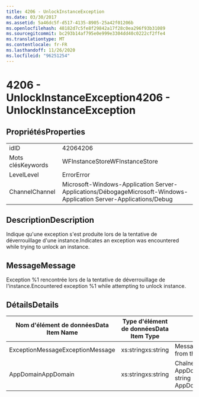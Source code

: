 ```yaml
---
title: 4206 - UnlockInstanceException
ms.date: 03/30/2017
ms.assetid: 5a46dc5f-d517-4135-8905-25a42f01206b
ms.openlocfilehash: 48182d7c5fe8f29842a17f28c0ea296f93b31089
ms.sourcegitcommit: bc293b14af795e0e999e3304dd40c0222cf2ffe4
ms.translationtype: MT
ms.contentlocale: fr-FR
ms.lasthandoff: 11/26/2020
ms.locfileid: "96251254"
---
```

# <a name="4206---unlockinstanceexception"></a><span data-ttu-id="23ec6-102">4206 - UnlockInstanceException</span><span class="sxs-lookup"><span data-stu-id="23ec6-102">4206 - UnlockInstanceException</span></span>

## <a name="properties"></a><span data-ttu-id="23ec6-103">Propriétés</span><span class="sxs-lookup"><span data-stu-id="23ec6-103">Properties</span></span>  
  
|||  
|-|-|  
|<span data-ttu-id="23ec6-104">id</span><span class="sxs-lookup"><span data-stu-id="23ec6-104">ID</span></span>|<span data-ttu-id="23ec6-105">4206</span><span class="sxs-lookup"><span data-stu-id="23ec6-105">4206</span></span>|  
|<span data-ttu-id="23ec6-106">Mots clés</span><span class="sxs-lookup"><span data-stu-id="23ec6-106">Keywords</span></span>|<span data-ttu-id="23ec6-107">WFInstanceStore</span><span class="sxs-lookup"><span data-stu-id="23ec6-107">WFInstanceStore</span></span>|  
|<span data-ttu-id="23ec6-108">Level</span><span class="sxs-lookup"><span data-stu-id="23ec6-108">Level</span></span>|<span data-ttu-id="23ec6-109">Error</span><span class="sxs-lookup"><span data-stu-id="23ec6-109">Error</span></span>|  
|<span data-ttu-id="23ec6-110">Channel</span><span class="sxs-lookup"><span data-stu-id="23ec6-110">Channel</span></span>|<span data-ttu-id="23ec6-111">Microsoft-Windows-Application Server-Applications/Débogage</span><span class="sxs-lookup"><span data-stu-id="23ec6-111">Microsoft-Windows-Application Server-Applications/Debug</span></span>|  
  
## <a name="description"></a><span data-ttu-id="23ec6-112">Description</span><span class="sxs-lookup"><span data-stu-id="23ec6-112">Description</span></span>  

 <span data-ttu-id="23ec6-113">Indique qu'une exception s'est produite lors de la tentative de déverrouillage d'une instance.</span><span class="sxs-lookup"><span data-stu-id="23ec6-113">Indicates an exception was encountered while trying to unlock an instance.</span></span>  
  
## <a name="message"></a><span data-ttu-id="23ec6-114">Message</span><span class="sxs-lookup"><span data-stu-id="23ec6-114">Message</span></span>  

 <span data-ttu-id="23ec6-115">Exception %1 rencontrée lors de la tentative de déverrouillage de l'instance.</span><span class="sxs-lookup"><span data-stu-id="23ec6-115">Encountered exception %1 while attempting to unlock instance.</span></span>  
  
## <a name="details"></a><span data-ttu-id="23ec6-116">Détails</span><span class="sxs-lookup"><span data-stu-id="23ec6-116">Details</span></span>  
  
|<span data-ttu-id="23ec6-117">Nom d'élément de données</span><span class="sxs-lookup"><span data-stu-id="23ec6-117">Data Item Name</span></span>|<span data-ttu-id="23ec6-118">Type d'élément de données</span><span class="sxs-lookup"><span data-stu-id="23ec6-118">Data Item Type</span></span>|<span data-ttu-id="23ec6-119">Description</span><span class="sxs-lookup"><span data-stu-id="23ec6-119">Description</span></span>|  
|--------------------|--------------------|-----------------|  
|<span data-ttu-id="23ec6-120">ExceptionMessage</span><span class="sxs-lookup"><span data-stu-id="23ec6-120">ExceptionMessage</span></span>|<span data-ttu-id="23ec6-121">xs:string</span><span class="sxs-lookup"><span data-stu-id="23ec6-121">xs:string</span></span>|<span data-ttu-id="23ec6-122">Message de l'exception SQL.</span><span class="sxs-lookup"><span data-stu-id="23ec6-122">The message from the SQL exception.</span></span>|  
|<span data-ttu-id="23ec6-123">AppDomain</span><span class="sxs-lookup"><span data-stu-id="23ec6-123">AppDomain</span></span>|<span data-ttu-id="23ec6-124">xs:string</span><span class="sxs-lookup"><span data-stu-id="23ec6-124">xs:string</span></span>|<span data-ttu-id="23ec6-125">Chaîne retournée par AppDomain.CurrentDomain.FriendlyName.</span><span class="sxs-lookup"><span data-stu-id="23ec6-125">The string returned by AppDomain.CurrentDomain.FriendlyName.</span></span>|
